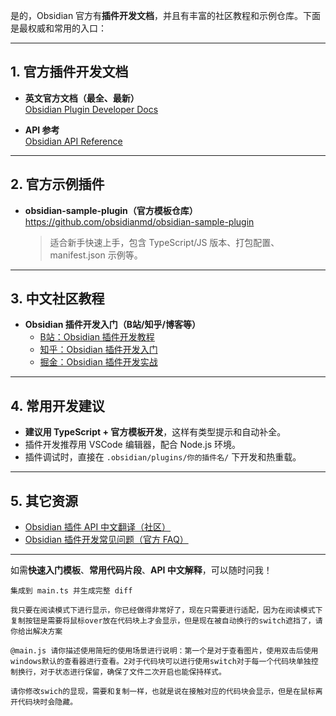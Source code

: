 是的，Obsidian 官方有**插件开发文档**，并且有丰富的社区教程和示例仓库。下面是最权威和常用的入口：

---

## 1. 官方插件开发文档

- **英文官方文档（最全、最新）**  
  [Obsidian Plugin Developer Docs](https://docs.obsidian.md/Plugins/Plugin+development+guide)

- **API 参考**  
  [Obsidian API Reference](https://publish.obsidian.md/api/)

---

## 2. 官方示例插件

- **obsidian-sample-plugin（官方模板仓库）**  
  https://github.com/obsidianmd/obsidian-sample-plugin  
  > 适合新手快速上手，包含 TypeScript/JS 版本、打包配置、manifest.json 示例等。

---

## 3. 中文社区教程

- **Obsidian 插件开发入门（B站/知乎/博客等）**  
  - [B站：Obsidian 插件开发教程](https://www.bilibili.com/video/BV1hM4y1y7wA)  
  - [知乎：Obsidian 插件开发入门](https://zhuanlan.zhihu.com/p/430964003)  
  - [掘金：Obsidian 插件开发实战](https://juejin.cn/post/7136829649648576548)

---

## 4. 常用开发建议

- **建议用 TypeScript + 官方模板开发**，这样有类型提示和自动补全。
- 插件开发推荐用 VSCode 编辑器，配合 Node.js 环境。
- 插件调试时，直接在 `.obsidian/plugins/你的插件名/` 下开发和热重载。

---

## 5. 其它资源

- [Obsidian 插件 API 中文翻译（社区）](https://github.com/liamcain/obsidian-api-docs-zh)
- [Obsidian 插件开发常见问题（官方 FAQ）](https://forum.obsidian.md/c/plugins/plugin-development/16)

---

如需**快速入门模板**、**常用代码片段**、**API 中文解释**，可以随时问我！

```
集成到 main.ts 并生成完整 diff
```


```
我只要在阅读模式下进行显示，你已经做得非常好了，现在只需要进行适配，因为在阅读模式下复制按钮是需要将鼠标over放在代码块上才会显示，但是现在被自动换行的switch遮挡了，请你给出解决方案
```

```
@main.js 请你描述使用简短的使用场景进行说明：第一个是对于查看图片，使用双击后使用windows默认的查看器进行查看。2对于代码块可以进行使用switch对于每一个代码块单独控制换行，对于状态进行保留，确保了文件二次开启也能保持样式。
```

```
请你修改swich的显现，需要和复制一样，也就是说在接触对应的代码块会显示，但是在鼠标离开代码块时会隐藏。
```

